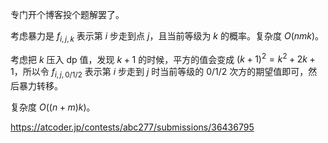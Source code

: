 专门开个博客投个题解罢了。

考虑暴力是 $f_{i,j,k}$ 表示第 $i$ 步走到点 $j$，且当前等级为 $k$ 的概率。复杂度 $O(nmk)$。

考虑把 $k$ 压入 dp 值，发现 $k+1$ 的时候，平方的值会变成 $(k+1)^2=k^2+2k+1$，所以令 $f_{i,j,0/1/2}$ 表示第 $i$ 步走到 $j$ 时当前等级的 0/1/2 次方的期望值即可，然后暴力转移。

复杂度 $O((n+m)k)$。

https://atcoder.jp/contests/abc277/submissions/36436795